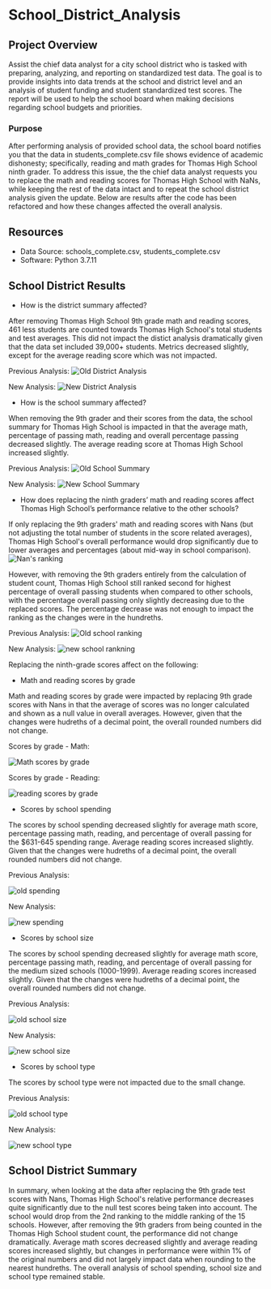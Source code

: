 # School_District_Analysis
## Project Overview
Assist the chief data analyst for a city school district who is tasked with preparing, analyzing, and reporting on standardized test data. The goal is to provide insights into data trends at the school and district level and an analysis of student funding and student standardized test scores. The report will be used to help the school board when making decisions regarding school budgets and priorities. 
### Purpose
After performing analysis of provided school data, the school board notifies you that the data in students_complete.csv file shows evidence of academic dishonesty; specifically, reading and math grades for Thomas High School ninth grader. To address this issue, the the chief data analyst requests you to replace the math and reading scores for Thomas High School with NaNs, while keeping the rest of the data intact and to repeat the school district analysis given the update. Below are results after the code has been refactored and how these changes affected the overall analysis.

## Resources
* Data Source: schools_complete.csv, students_complete.csv
* Software: Python 3.7.11

## School District Results
* How is the district summary affected?

After removing Thomas High School 9th grade math and reading scores, 461 less students are counted towards Thomas High School's total students and test averages. This did not impact the distict analysis dramatically given that the data set included 39,000+ students. Metrics decreased slightly, except for the average reading score which was not impacted.

Previous Analysis:
![Old District Analysis](https://user-images.githubusercontent.com/99205688/159177230-d1dbaa10-e3ad-44b2-9a94-588e8b70b574.PNG)

New Analysis:
![New District Analysis](https://user-images.githubusercontent.com/99205688/159177234-59874b17-4922-4cba-8364-27dd5a6fa10a.PNG)

* How is the school summary affected?

When removing the 9th grader and their scores from the data, the school summary for Thomas High School is impacted in that the average math, percentage of passing math, reading and overall percentage passing decreased slightly. The average reading score at Thomas High School increased slightly.

Previous Analysis:
![Old School Summary](https://user-images.githubusercontent.com/99205688/159177598-e0e2fa6f-9de3-46ee-9eed-07e805612883.PNG)

New Analysis:
![New School Summary](https://user-images.githubusercontent.com/99205688/159177602-34d6b20d-6aa6-40b3-bbec-67b389ed075e.PNG)

* How does replacing the ninth graders’ math and reading scores affect Thomas High School’s performance relative to the other schools?

If only replacing the 9th graders' math and reading scores with Nans (but not adjusting the total number of students in the score related averages), Thomas High School's overall performance would drop significantly due to lower averages and percentages (about mid-way in school comparison). 
![Nan's ranking](https://user-images.githubusercontent.com/99205688/159177732-4c8cb6e6-1019-4aa2-a085-7e2bce62e872.PNG)

However, with removing the 9th graders entirely from the calculation of student count, Thomas High School still ranked second for highest percentage of overall passing students when compared to other schools, with the percentage overall passing only slightly decreasing due to the replaced scores. The percentage decrease was not enough to impact the ranking as the changes were in the hundreths. 

Previous Analysis:
![Old school ranking](https://user-images.githubusercontent.com/99205688/159177775-4e1b9cec-25f9-499b-8e0d-188f8482ef86.PNG)

New Analysis:
![new school rankning](https://user-images.githubusercontent.com/99205688/159179110-6b21ee93-1c4d-41b4-a11d-48d6aac45cd0.PNG)

Replacing the ninth-grade scores affect on the following:
* Math and reading scores by grade

Math and reading scores by grade were impacted by replacing 9th grade scores with Nans in that the average of scores was no longer calculated and shown as a null value in overall averages. However, given that the changes were hudreths of a decimal point, the overall rounded numbers did not change.

Scores by grade - Math: 

![Math scores by grade](https://user-images.githubusercontent.com/99205688/159178005-eeb2a993-75f6-4316-937c-ff57f059f1cc.PNG)

Scores by grade - Reading:

![reading scores by grade](https://user-images.githubusercontent.com/99205688/159178006-c76265e7-10a1-4424-8255-63c44c37cb08.PNG)

  * Scores by school spending

The scores by school spending decreased slightly for average math score, percentage passing math, reading, and percentage of overall passing for the $631-645 spending range. Average reading scores increased slightly. Given that the changes were hudreths of a decimal point, the overall rounded numbers did not change.

Previous Analysis:

![old spending](https://user-images.githubusercontent.com/99205688/159178018-0786ce92-bfb8-434a-9687-9375da892e65.PNG)

New Analysis:

![new spending](https://user-images.githubusercontent.com/99205688/159178030-c45569f1-6220-4e91-b828-c46830c4570f.PNG)

  * Scores by school size

The scores by school spending decreased slightly for average math score, percentage passing math, reading, and percentage of overall passing for the medium sized schools (1000-1999). Average reading scores increased slightly. Given that the changes were hudreths of a decimal point, the overall rounded numbers did not change.

Previous Analysis:

![old school size](https://user-images.githubusercontent.com/99205688/159178041-37b8023e-374b-40ad-bdb9-042ef324ef6e.PNG)

New Analysis:

![new school size](https://user-images.githubusercontent.com/99205688/159178044-9ee357eb-b746-40d4-a31d-7f1d61837f1f.PNG)

  * Scores by school type
  
The scores by school type were not impacted due to the small change.

Previous Analysis:

![old school type](https://user-images.githubusercontent.com/99205688/159178068-08811bd4-89dc-4521-9abf-e232bf19de3c.PNG)

New Analysis:

 ![new school type](https://user-images.githubusercontent.com/99205688/159178080-5ed66170-5641-4552-927f-741598b138a5.PNG)

 
## School District Summary
In summary, when looking at the data after replacing the 9th grade test scores with Nans, Thomas High School's relative performance decreases quite significantly due to the null test scores being taken into account. The school would drop from the 2nd ranking to the middle ranking of the 15 schools. However, after removing the 9th graders from being counted in the Thomas High School student count, the performance did not change dramatically. Average math scores decreased slightly and average reading scores increased slightly, but changes in performance were within 1% of the original numbers and did not largely impact data when rounding to the nearest hundreths. The overall analysis of school spending, school size and school type remained stable.



